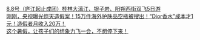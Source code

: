   
[8.8号（庐江起止成团）桂林大漓江、银子岩、阳朔西街双飞5日游](http://www.dianyue.me/archives/790/vrnyhste4f9047w4/)  
[刚刚，央视曝光惊天造假案！15万件海外护肤品空瓶被搜出！“Dior香水”成本才1元！造假者月收入20万！](http://www.dianyue.me/archives/111/c9annw5ik3bfnxfj/)  
[这个暑假，让孩子们的想象力飞一会，不想停下来！](http://www.dianyue.me/archives/867/nyb0kwtpvag5ixuu/)